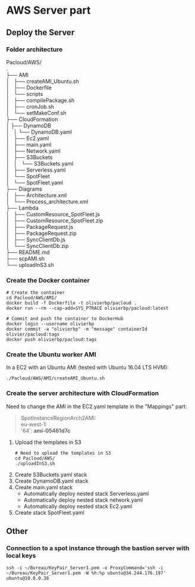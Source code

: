 # AWS Server part

## Deploy the Server

### Folder architecture

Pacloud/AWS/  
.  
├── AMI  
│   ├── createAMI_Ubuntu.sh  
│   ├── Dockerfile  
│   └── scripts  
│       ├── compilePackage.sh  
│       ├── cronJob.sh  
│       └── setMakeConf.sh  
├── CloudFormation  
│   ├── DynamoDB  
│   │   └── DynamoDB.yaml  
│   ├── Ec2.yaml  
│   ├── main.yaml  
│   ├── Network.yaml  
│   ├── S3Buckets  
│   │   └── S3Buckets.yaml  
│   ├── Serverless.yaml  
│   └── SpotFleet  
│       └── SpotFleet.yaml  
├── Diagrams  
│   ├── Architecture.xml  
│   └── Process_architecture.xml  
├── Lambda  
│   ├── CustomResource_SpotFleet.js  
│   ├── CustomResource_SpotFleet.zip  
│   ├── PackageRequest.js  
│   ├── PackageRequest.zip  
│   ├── SyncClientDb.js  
│   └── SyncClientDb.zip  
├── README.md  
├── scpAMI.sh  
└── uploadInS3.sh  


### Create the Docker container

```SHELL
# Create the container
cd Pacloud/AWS/AMI/
docker build -f Dockerfile -t olivierbp/pacloud .
docker run --rm --cap-add=SYS_PTRACE olivierbp/pacloud:latest

# Commit and push the container to DockerHub
docker login --username olivierbp
docker commit -a "olivierbp" -m "message" containerId olivier/pacloud:tags
docker push olivierbp/pacloud:tags
```

### Create the Ubuntu worker AMI

In a EC2 with an Ubuntu AMI (tested with Ubuntu 16.04 LTS HVM):

```SHELL
./Pacloud/AWS/AMI/createAMI_Ubuntu.sh
```

### Create the server architecture with CloudFormation

Need to change the AMI in the EC2.yaml template in the "Mappings" part:
>SpotInstanceRegionArch2AMI:  
>   eu-west-1:  
>      '64': **ami-05461d7c**  




1. Upload the templates in S3
    ```SHELL
    # Need to upload the templates in S3
    cd Pacloud/AWS/
    ./uploadInS3.sh
    ```
1. Create S3Buckets.yaml stack
1. Create DynamoDB.yaml stack
2. Create main.yaml stack
    * Automatically deploy nested stack Serverless.yaml
    * Automatically deploy nested stack network.yaml
    * Automatically deploy nested stack Ec2.yaml
3. Create stack SpotFleet.yaml


## Other

### Connection to a spot instance through the bastion server with local keys

```SHELL
ssh -i ~/Bureau/KeyPair_Server1.pem -o ProxyCommand='ssh -i ~/Bureau/KeyPair_Server1.pem -W %h:%p ubuntu@34.244.176.197' ubuntu@10.0.0.38
```

